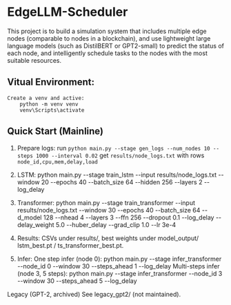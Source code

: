 # EdgeLLM-Scheduler
This project is to build a simulation system that includes multiple edge nodes (comparable to nodes in a blockchain), and use lightweight large language models (such as DistilBERT or GPT2-small) to predict the status of each node, and intelligently schedule tasks to the nodes with the most suitable resources.

## Vitual Environment:
    Create a venv and active:
        python -m venv venv
        venv\Scripts\activate

## Quick Start (Mainline)
1) Prepare logs: 
   run `python main.py --stage gen_logs --num_nodes 10 --steps 1000 --interval 0.02` 
   get `results/node_logs.txt` with rows `node_id,cpu,mem,delay,load`

2) LSTM:
   python main.py --stage train_lstm --input results/node_logs.txt --window 20 --epochs 40 --batch_size 64 --hidden 256 --layers 2 --log_delay

3) Transformer:
   python main.py --stage train_transformer --input results/node_logs.txt --window 30 --epochs 40 --batch_size 64 --d_model 128 --nhead 4 --layers 3 --ffn 256 --dropout 0.1 --log_delay --delay_weight 5.0 --huber_delay --grad_clip 1.0 --lr 3e-4

4) Results:
   CSVs under results/, best weights under model_output/
      lstm_best.pt / ts_transformer_best.pt.

5) Infer:
   One step infer (node 0):
      python main.py --stage infer_transformer --node_id 0 --window 30 --steps_ahead 1 --log_delay
   Multi-steps infer (node 3, 5 steps):
      python main.py --stage infer_transformer --node_id 3 --window 30 --steps_ahead 5 --log_delay

Legacy (GPT-2, archived)
See legacy_gpt2/ (not maintained).
